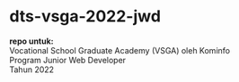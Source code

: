 # dts-vsga-2022-jwd

**repo untuk:**  
Vocational School Graduate Academy (VSGA) oleh Kominfo  
Program Junior Web Developer  
Tahun 2022
